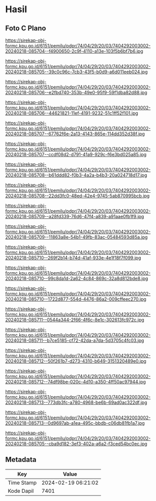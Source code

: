 # Hasil

## Foto C Plano

https://sirekap-obj-formc.kpu.go.id/6151/pemilu/pdpr/74/04/29/20/03/7404292003002-20240218-085704--f4900650-2c9f-4110-a13e-103f5b6bf7b6.jpg

https://sirekap-obj-formc.kpu.go.id/6151/pemilu/pdpr/74/04/29/20/03/7404292003002-20240218-085705--39c0c96c-7cb3-43f5-b0d9-a6d011eeb024.jpg

https://sirekap-obj-formc.kpu.go.id/6151/pemilu/pdpr/74/04/29/20/03/7404292003002-20240218-085706--e2fbd740-353b-49e0-95f9-59f1dba82d88.jpg

https://sirekap-obj-formc.kpu.go.id/6151/pemilu/pdpr/74/04/29/20/03/7404292003002-20240218-085706--44621821-11ef-4191-9232-51c1ff52f101.jpg

https://sirekap-obj-formc.kpu.go.id/6151/pemilu/pdpr/74/04/29/20/03/7404292003002-20240218-085707--67762f6e-2a13-4143-865e-114dd352d38f.jpg

https://sirekap-obj-formc.kpu.go.id/6151/pemilu/pdpr/74/04/29/20/03/7404292003002-20240218-085707--ccdf08d2-d791-41a9-929c-f6e3bd025a85.jpg

https://sirekap-obj-formc.kpu.go.id/6151/pemilu/pdpr/74/04/29/20/03/7404292003002-20240218-085708--b61ddd82-f0b3-4a2a-b4b3-20a024718d17.jpg

https://sirekap-obj-formc.kpu.go.id/6151/pemilu/pdpr/74/04/29/20/03/7404292003002-20240218-085708--22dd3fc0-48ed-42e4-9745-5ab870995bcb.jpg

https://sirekap-obj-formc.kpu.go.id/6151/pemilu/pdpr/74/04/29/20/03/7404292003002-20240218-085709--a28fd339-76d6-47f4-a839-a91aae0fb1f9.jpg

https://sirekap-obj-formc.kpu.go.id/6151/pemilu/pdpr/74/04/29/20/03/7404292003002-20240218-085709--11863a8e-54b1-49fb-83ac-05484593d85a.jpg

https://sirekap-obj-formc.kpu.go.id/6151/pemilu/pdpr/74/04/29/20/03/7404292003002-20240218-085710--269f2b14-b74d-41af-933e-4e1f18f7f099.jpg

https://sirekap-obj-formc.kpu.go.id/6151/pemilu/pdpr/74/04/29/20/03/7404292003002-20240218-085710--99c8da1d-2a62-4c84-869c-32a8d812bde8.jpg

https://sirekap-obj-formc.kpu.go.id/6151/pemilu/pdpr/74/04/29/20/03/7404292003002-20240218-085710--1722d877-554d-4476-86a2-009cffeec270.jpg

https://sirekap-obj-formc.kpu.go.id/6151/pemilu/pdpr/74/04/29/20/03/7404292003002-20240218-085711--0544a344-2f66-4f6c-8e1c-302613fc972c.jpg

https://sirekap-obj-formc.kpu.go.id/6151/pemilu/pdpr/74/04/29/20/03/7404292003002-20240218-085711--b7ce5185-cf72-42da-a7da-5d3705c4fc03.jpg

https://sirekap-obj-formc.kpu.go.id/6151/pemilu/pdpr/74/04/29/20/03/7404292003002-20240218-085712--50f261b7-d273-4310-b649-3151320489e0.jpg

https://sirekap-obj-formc.kpu.go.id/6151/pemilu/pdpr/74/04/29/20/03/7404292003002-20240218-085712--74df98be-020c-4d10-a350-4ff50ac97944.jpg

https://sirekap-obj-formc.kpu.go.id/6151/pemilu/pdpr/74/04/29/20/03/7404292003002-20240218-085713--773db3fc-a780-4968-be6b-69ad0ac322df.jpg

https://sirekap-obj-formc.kpu.go.id/6151/pemilu/pdpr/74/04/29/20/03/7404292003002-20240218-085713--0d9697ab-a1ea-495c-bbdb-c06db81fb1a7.jpg

https://sirekap-obj-formc.kpu.go.id/6151/pemilu/pdpr/74/04/29/20/03/7404292003002-20240218-085705--cba9d182-3ef3-402a-a6a2-f3ced54bc0ec.jpg


## Metadata

| Key        | Value               |
| ---------- | ------------------- |
| Time Stamp | 2024-02-19 06:21:02 |
| Kode Dapil | 7401                |



